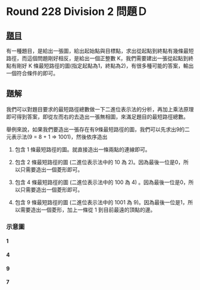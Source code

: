 # Round 228 Division 2 問題Ｄ

## [題目](http://codeforces.com/contest/389/problem/D)

有一種題目，是給出一張圖，給出起始點與目標點，求出從起點到終點有幾條最短路徑，而這個問題剛好相反，是給出一個正整數 K，我們需要建出一張從起點到終點有剛好 K 條最短路徑的圖(指定起點為1，終點為2)，有很多種可能的答案，輸出一個符合條件的即可。

## 題解

我們可以對題目要求的最短路徑總數做一下二進位表示法的分析，再加上乘法原理即可得到答案，即從左而右的去造出一張無相圖，來滿足題目的最短路徑總數。

舉例來說，如果我們要造出一張存在有9條最短路徑的圖，我們可以先求出9的二元表示法(9 = 8 + 1 => 1001)，然後依序造出

1. 包含 1 條最短路徑的圖。就直接造出一條兩點的連線即可。

2. 包含 2 條最短路徑的圖 (二進位表示法中的 10 為 2)。因為最後一位是0，所以只需要造出一個菱形即可。

3. 包含 4 條最短路徑的圖 (二進位表示法中的 100 為 4) 。因為最後一位是0，所以只需要造出一個菱形即可。

4. 包含 9 條最短路徑的圖 (二進位表示法中的 1001 為 9)。因為最後一位是1，所以需要造出一個菱形，加上一條從 1 到目前最遠的頂點的邊。

### 示意圖

#### 1



#### 4



#### 9



#### 7
